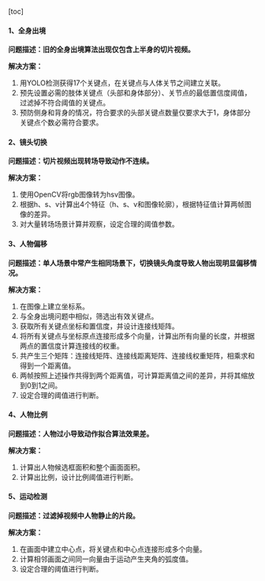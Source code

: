 [toc]



#### 1、全身出境

**问题描述：旧的全身出境算法出现仅包含上半身的切片视频。**

**解决方案：**

1. 用YOLO检测获得17个关键点，在关键点与人体关节之间建立关联。
2. 预先设置必需的肢体关键点（头部和身体部分）、关节点的最低置信度阈值，过滤掉不符合阈值的关键点。
3. 预防侧身和背身的情况，符合要求的头部关键点数量仅要求大于1，身体部分关键点个数必需符合要求。

#### 2、镜头切换

**问题描述：切片视频出现转场导致动作不连续。**

**解决方案：**

1. 使用OpenCV将rgb图像转为hsv图像。
2. 根据h、s、v计算出4个特征（h、s、v和图像轮廓），根据特征值计算两帧图像的差异。
3. 对大量转场场景计算并观察，设定合理的阈值参数。

#### 3、人物偏移

**问题描述：单人场景中常产生相同场景下，切换镜头角度导致人物出现明显偏移情况。**

**解决方案：**

1. 在图像上建立坐标系。
2. 与全身出境问题中相似，筛选出有效关键点。
3. 获取所有关键点坐标和置信度，并设计连接线矩阵。
4. 将所有关键点与坐标原点连接形成多个向量，计算出所有向量的长度，并根据两点的置信度计算连接线的权重。
5. 共产生三个矩阵：连接线矩阵、连接线距离矩阵、连接线权重矩阵，相乘求和得到一个距离值。
6. 两帧按照上述操作共得到两个距离值，可计算距离值之间的差异，并将其缩放到0到1之间。
7. 设定合理的阈值进行判断。

#### 4、人物比例

**问题描述：人物过小导致动作拟合算法效果差。**

**解决方案：**

1. 计算出人物候选框面积和整个画面面积。
2. 计算出比例，设计比例阈值进行判断。

#### 5、运动检测

**问题描述：过滤掉视频中人物静止的片段。**

**解决方案：**

1. 在画面中建立中心点，将关键点和中心点连接形成多个向量。
2. 计算相邻画面之间同一向量由于运动产生夹角的弧度值。
3. 设定合理的阈值进行判断。